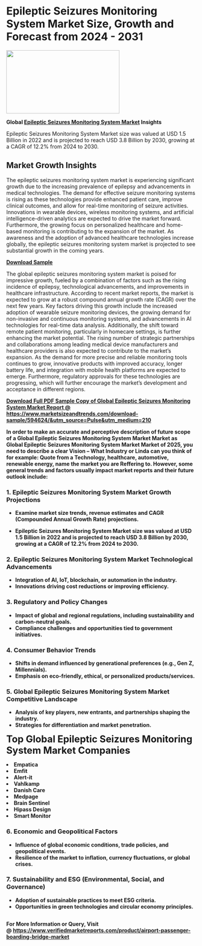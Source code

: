 <H1>Epileptic Seizures Monitoring System Market Size, Growth and Forecast from 2024 - 2031</H1><img class="aligncenter size-medium wp-image-584254" src="https://thirdeyenews.in/wp-content/uploads/2024/09/Global-Market-Research-300x168.jpeg" alt="" width="300" height="168" /><p><strong>Global&nbsp;<a href="https://www.marketsizeandtrends.com/download-sample/594624/&amp;utm_source=Pulse&amp;utm_medium=210">Epileptic Seizures Monitoring System Market</a> Insights</strong></p><p>Epileptic Seizures Monitoring System Market size was valued at USD 1.5 Billion in 2022 and is projected to reach USD 3.8 Billion by 2030, growing at a CAGR of 12.2% from 2024 to 2030.</p><p><h2>Market Growth Insights</h2> <p>The epileptic seizures monitoring system market is experiencing significant growth due to the increasing prevalence of epilepsy and advancements in medical technologies. The demand for effective seizure monitoring systems is rising as these technologies provide enhanced patient care, improve clinical outcomes, and allow for real-time monitoring of seizure activities. Innovations in wearable devices, wireless monitoring systems, and artificial intelligence-driven analytics are expected to drive the market forward. Furthermore, the growing focus on personalized healthcare and home-based monitoring is contributing to the expansion of the market. As awareness and the adoption of advanced healthcare technologies increase globally, the epileptic seizures monitoring system market is projected to see substantial growth in the coming years.</p> <p><strong><a href="#">Download Sample</a></strong></p> <p>The global epileptic seizures monitoring system market is poised for impressive growth, fueled by a combination of factors such as the rising incidence of epilepsy, technological advancements, and improvements in healthcare infrastructure. According to recent market reports, the market is expected to grow at a robust compound annual growth rate (CAGR) over the next few years. Key factors driving this growth include the increased adoption of wearable seizure monitoring devices, the growing demand for non-invasive and continuous monitoring systems, and advancements in AI technologies for real-time data analysis. Additionally, the shift toward remote patient monitoring, particularly in homecare settings, is further enhancing the market potential. The rising number of strategic partnerships and collaborations among leading medical device manufacturers and healthcare providers is also expected to contribute to the market’s expansion. As the demand for more precise and reliable monitoring tools continues to grow, innovative products with improved accuracy, longer battery life, and integration with mobile health platforms are expected to emerge. Furthermore, regulatory approvals for these technologies are progressing, which will further encourage the market’s development and acceptance in different regions. <p><strong><a href="#"></p><p><span class=""><strong>Download Full PDF Sample Copy of Global Epileptic Seizures Monitoring System Market Report</strong> @ <a href="https://www.marketsizeandtrends.com/download-sample/594624/&amp;utm_source=Pulse&amp;utm_medium=210" target="_blank">https://www.marketsizeandtrends.com/download-sample/594624/&amp;utm_source=Pulse&amp;utm_medium=210</a></span></p><p>In order to make an accurate and perceptive description of future scope of a Global&nbsp;Epileptic Seizures Monitoring System Market Market as Global&nbsp;Epileptic Seizures Monitoring System Market Market of 2025, you need to describe a clear Vision &ndash; What Industry or Linda can you think of for example: Quote from a Technology, healthcare, automotive, renewable energy, name the market you are Reffering to. However, some general trends and factors usually impact market reports and their future outlook include:</p><h3>1.&nbsp;<strong>Epileptic Seizures Monitoring System Market Growth Projections</strong></h3><ul><li>Examine market size trends, revenue estimates and CAGR (Compounded Annual Growth Rate) projections.</li><li><p>Epileptic Seizures Monitoring System Market size was valued at USD 1.5 Billion in 2022 and is projected to reach USD 3.8 Billion by 2030, growing at a CAGR of 12.2% from 2024 to 2030.</p></li></ul><h3>2.&nbsp;<strong>Epileptic Seizures Monitoring System Market Technological Advancements</strong></h3><ul><li>Integration of AI, IoT, blockchain, or automation in the industry.</li><li>Innovations driving cost reductions or improving efficiency.</li></ul><h3>3.&nbsp;<strong>Regulatory and Policy Changes</strong></h3><ul><li>Impact of global and regional regulations, including sustainability and carbon-neutral goals.</li><li>Compliance challenges and opportunities tied to government initiatives.</li></ul><h3>4.&nbsp;<strong>Consumer Behavior Trends</strong></h3><ul><li>Shifts in demand influenced by generational preferences (e.g., Gen Z, Millennials).</li><li>Emphasis on eco-friendly, ethical, or personalized products/services.</li></ul><h3>5.&nbsp;<strong>Global Epileptic Seizures Monitoring System Market Competitive Landscape</strong></h3><ul><li>Analysis of key players, new entrants, and partnerships shaping the industry.</li><li>Strategies for differentiation and market penetration.</li></ul><p data-pm-slice="1 1 []"><span style="color: inherit; font-family: inherit; font-size: 25px;">Top Global Epileptic Seizures Monitoring System Market Companies</span></p><div class="" data-test-id=""><p><li>Empatica</li><li> Emfit</li><li> Alert-it</li><li> Vahlkamp</li><li> Danish Care</li><li> Medpage</li><li> Brain Sentinel</li><li> Hipass Design</li><li> Smart Monitor</li></p></div><h3>6.&nbsp;<strong>Economic and Geopolitical Factors</strong></h3><ul><li>Influence of global economic conditions, trade policies, and geopolitical events.</li><li>Resilience of the market to inflation, currency fluctuations, or global crises.</li></ul><h3>7.&nbsp;<strong>Sustainability and ESG (Environmental, Social, and Governance)</strong></h3><ul><li>Adoption of sustainable practices to meet ESG criteria.</li><li>Opportunities in green technologies and circular economy principles.</li></ul><h2><strong style="font-size: 14px;">For More Information or Query, Visit @&nbsp;</strong><a style="background-color: #ffffff; font-size: 14px;" href="https://www.marketsizeandtrends.com/report/epileptic-seizures-monitoring-system-market/" target="_blank">https://www.verifiedmarketreports.com/product/airport-passenger-boarding-bridge-market</a></h2>
